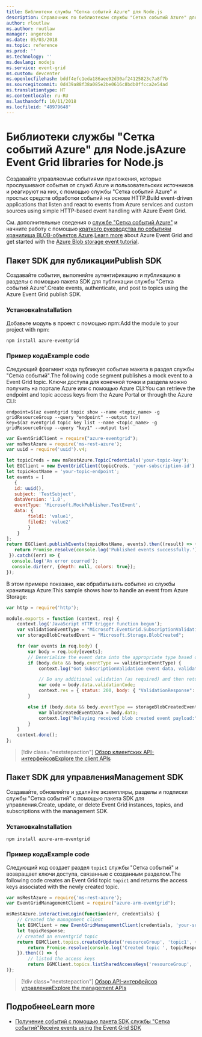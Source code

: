 ```yaml
---
title: Библиотеки службы "Сетка событий Azure" для Node.js
description: Справочник по библиотекам службы "Сетка событий Azure" для Node.js
author: rloutlaw
ms.author: routlaw
manager: angerobe
ms.date: 05/03/2018
ms.topic: reference
ms.prod: ''
ms.technology: ''
ms.devlang: nodejs
ms.service: event-grid
ms.custom: devcenter
ms.openlocfilehash: bddf4efc1eda186aee92d30af24125823c7a8f7b
ms.sourcegitcommit: 0d439a88f38a085e2be0616c8bdb0ffcca2e54ad
ms.translationtype: HT
ms.contentlocale: ru-RU
ms.lasthandoff: 10/11/2018
ms.locfileid: "48979648"
---
```

# <a name="azure-event-grid-libraries-for-nodejs"></a><span data-ttu-id="916f0-103">Библиотеки службы "Сетка событий Azure" для Node.js</span><span class="sxs-lookup"><span data-stu-id="916f0-103">Azure Event Grid libraries for Node.js</span></span>

<span data-ttu-id="916f0-104">Создавайте управляемые событиями приложения, которые прослушивают события от служб Azure и пользовательских источников и реагируют на них, с помощью службы "Сетка событий Azure" и простых средств обработки событий на основе HTTP.</span><span class="sxs-lookup"><span data-stu-id="916f0-104">Build event-driven applications that listen and react to events from Azure services and custom sources using simple HTTP-based event handling with Azure Event Grid.</span></span>

<span data-ttu-id="916f0-105">См. дополнительные сведения о [службе "Сетка событий Azure"](/azure/event-grid/overview) и начните работу с помощью [краткого руководства по событиям хранилища BLOB-объектов Azure](/azure/storage/blobs/storage-blob-event-quickstart).</span><span class="sxs-lookup"><span data-stu-id="916f0-105">[Learn more](/azure/event-grid/overview) about Azure Event Grid and get started with the [Azure Blob storage event tutorial](/azure/storage/blobs/storage-blob-event-quickstart).</span></span> 

## <a name="publish-sdk"></a><span data-ttu-id="916f0-106">Пакет SDK для публикации</span><span class="sxs-lookup"><span data-stu-id="916f0-106">Publish SDK</span></span>

<span data-ttu-id="916f0-107">Создавайте события, выполняйте аутентификацию и публикацию в разделы с помощью пакета SDK для публикации службы "Сетка событий Azure".</span><span class="sxs-lookup"><span data-stu-id="916f0-107">Create events, authenticate, and post to topics using the Azure Event Grid publish SDK.</span></span>

### <a name="installation"></a><span data-ttu-id="916f0-108">Установка</span><span class="sxs-lookup"><span data-stu-id="916f0-108">Installation</span></span>

<span data-ttu-id="916f0-109">Добавьте модуль в проект с помощью npm:</span><span class="sxs-lookup"><span data-stu-id="916f0-109">Add the module to your project with npm:</span></span>

```bash
npm install azure-eventgrid
```

### <a name="example-code"></a><span data-ttu-id="916f0-110">Пример кода</span><span class="sxs-lookup"><span data-stu-id="916f0-110">Example code</span></span>

<span data-ttu-id="916f0-111">Следующий фрагмент кода публикует событие макета в раздел службы "Сетка событий".</span><span class="sxs-lookup"><span data-stu-id="916f0-111">The following code segment publishes a mock event to a Event Grid topic.</span></span> <span data-ttu-id="916f0-112">Ключи доступа для конечной точки и раздела можно получить на портале Azure или с помощью Azure CLI:</span><span class="sxs-lookup"><span data-stu-id="916f0-112">You can retrieve the endpoint and topic access keys from the Azure Portal or through the Azure CLI:</span></span>

```azurecli-interactive
endpoint=$(az eventgrid topic show --name <topic_name> -g gridResourceGroup --query "endpoint" --output tsv)
key=$(az eventgrid topic key list --name <topic_name> -g gridResourceGroup --query "key1" --output tsv)
```

```javascript
var EventGridClient = require("azure-eventgrid");
var msRestAzure = require('ms-rest-azure');
var uuid = require('uuid').v4;

let topicCreds = new msRestAzure.TopicCredentials('your-topic-key');
let EGClient = new EventGridClient(topicCreds, 'your-subscription-id');
let topicHostName = 'your-topic-endpoint';
let events = [
   {
   id: uuid(),
   subject: 'TestSubject',
   dataVersion: '1.0',
   eventType: 'Microsoft.MockPublisher.TestEvent',
   data: {
        field1: 'value1',
        filed2: 'value2'
        }
    }
];
return EGClient.publishEvents(topicHostName, events).then((result) => {
   return Promise.resolve(console.log('Published events successfully.'));
 }).catch((err) => {
  console.log('An error ocurred');
  console.dir(err, {depth: null, colors: true});
});
```

<span data-ttu-id="916f0-113">В этом примере показано, как обрабатывать событие из службы хранилища Azure:</span><span class="sxs-lookup"><span data-stu-id="916f0-113">This sample shows how to handle an event from Azure Storage:</span></span>

```javascript
var http = require('http');

module.exports = function (context, req) {
    context.log('JavaScript HTTP trigger function begun');
    var validationEventType = "Microsoft.EventGrid.SubscriptionValidationEvent";
    var storageBlobCreatedEvent = "Microsoft.Storage.BlobCreated";

    for (var events in req.body) {
        var body = req.body[events];
        // Deserialize the event data into the appropriate type based on event type  
        if (body.data && body.eventType == validationEventType) {
            context.log("Got SubscriptionValidation event data, validation code: " + body.data.validationCode + " topic: " + body.topic);

            // Do any additional validation (as required) and then return back the below response
            var code = body.data.validationCode;
            context.res = { status: 200, body: { "ValidationResponse": code } };
        }

        else if (body.data && body.eventType == storageBlobCreatedEvent) {
            var blobCreatedEventData = body.data;
            context.log("Relaying received blob created event payload:" + JSON.stringify(blobCreatedEventData));
        }
    }
    context.done();
};
```

> [!div class="nextstepaction"]
> [<span data-ttu-id="916f0-114">Обзор клиентских API-интерфейсов</span><span class="sxs-lookup"><span data-stu-id="916f0-114">Explore the client APIs</span></span>](/javascript/api/overview/azure/eventgrid/client)

## <a name="management-sdk"></a><span data-ttu-id="916f0-115">Пакет SDK для управления</span><span class="sxs-lookup"><span data-stu-id="916f0-115">Management SDK</span></span>

<span data-ttu-id="916f0-116">Создавайте, обновляйте и удаляйте экземпляры, разделы и подписки службы "Сетка событий" с помощью пакета SDK для управления.</span><span class="sxs-lookup"><span data-stu-id="916f0-116">Create, update, or delete Event Grid instances, topics, and subscriptions with the management SDK.</span></span>

### <a name="installation"></a><span data-ttu-id="916f0-117">Установка</span><span class="sxs-lookup"><span data-stu-id="916f0-117">Installation</span></span>

```
npm install azure-arm-eventgrid
```

### <a name="example-code"></a><span data-ttu-id="916f0-118">Пример кода</span><span class="sxs-lookup"><span data-stu-id="916f0-118">Example code</span></span>

<span data-ttu-id="916f0-119">Следующий код создает раздел `topic1` службы "Сетка событий" и возвращает ключи доступа, связанные с созданным разделом.</span><span class="sxs-lookup"><span data-stu-id="916f0-119">The following code creates an Event Grid topic `topic1` and returns the access keys associated with the newly created topic.</span></span>

```javascript
var msRestAzure = require('ms-rest-azure');
var EventGridManagementClient = require("azure-arm-eventgrid");

msRestAzure.interactiveLogin(function(err, credentials) {
    // Created the management client
    let EGMClient = new EventGridManagementClient(credentials, 'your-subscription-id');
    let topicResponse;
    // created an enventgrid topic
    return EGMClient.topics.createOrUpdate('resourceGroup', 'topic1', { location: 'westus' }).then((topicResponse) => {
        return Promise.resolve(console.log('Created topic ', topicResponse));
    }).then(() => {
        // listed the access keys
        return EGMClient.topics.listSharedAccessKeys('resourceGroup', 'topic1')}
)};
```

> [!div class="nextstepaction"]
> [<span data-ttu-id="916f0-120">Обзор API-интерфейсов управления</span><span class="sxs-lookup"><span data-stu-id="916f0-120">Explore the management APIs</span></span>](/javascript/api/overview/azure/eventgrid/management)

## <a name="learn-more"></a><span data-ttu-id="916f0-121">Подробнее</span><span class="sxs-lookup"><span data-stu-id="916f0-121">Learn more</span></span>

- [<span data-ttu-id="916f0-122">Получение событий с помощью пакета SDK службы "Сетка событий"</span><span class="sxs-lookup"><span data-stu-id="916f0-122">Receive events using the Event Grid SDK</span></span>](/azure/event-grid/receive-events)
